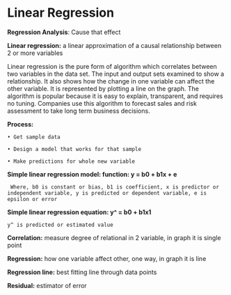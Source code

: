 # Linear Regression


**Regression Analysis**: Cause that effect

**Linear regression:** a linear approximation of a causal relationship between 2 or more variables

Linear regression is the pure form of algorithm which correlates between two variables in the data set. The input and output sets examined to show a relationship. It also shows how the change in one variable can affect the other variable. It is represented by plotting a line on the graph. The algorithm is popular because it is easy to explain, transparent, and requires no tuning. Companies use this algorithm to forecast sales and risk assessment to take long term business decisions.

**Process:**
    
    • Get sample data
    
    • Design a model that works for that sample
    
    • Make predictions for whole new variable
    

**Simple linear regression model: function:  y = b0 + b1x + e**
```
 Where, b0 is constant or bias, b1 is coefficient, x is predictor or independent variable, y is predicted or dependent variable, e is epsilon or error
```

**Simple linear regression equation: y^ = b0 + b1x1**
```
y^ is predicted or estimated value
```
**Correlation:** measure degree of relational in 2 variable, in graph it is single point

**Regression:** how one variable affect other, one way, in graph it is line

**Regression line:** best fitting line through data points

**Residual:** estimator of error
